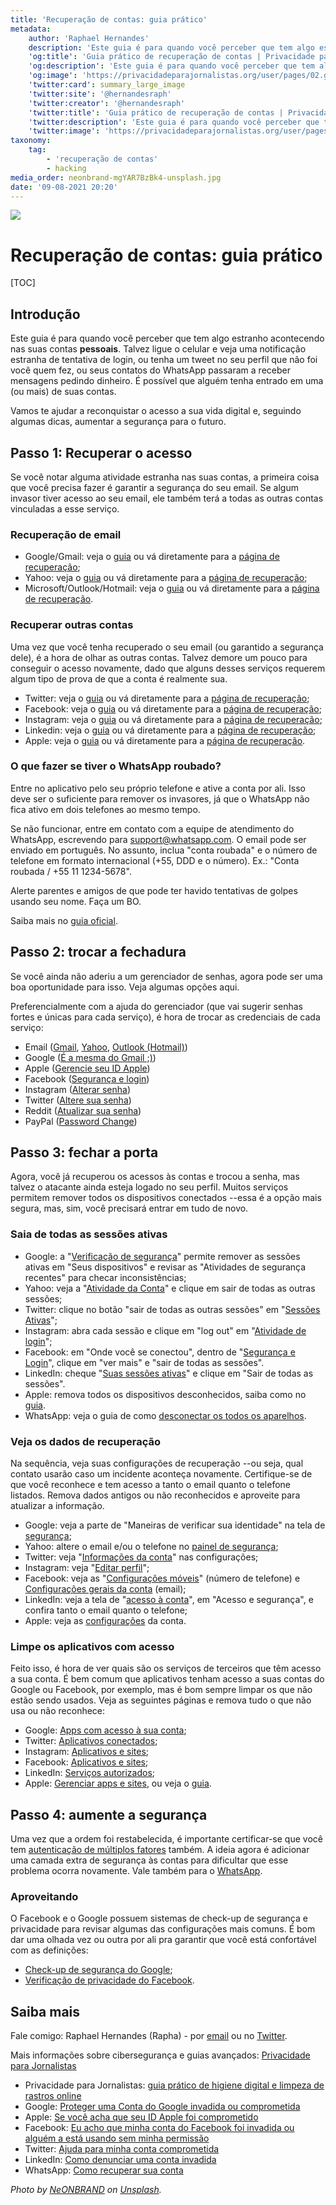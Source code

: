 ```yaml
---
title: 'Recuperação de contas: guia prático'
metadata:
    author: 'Raphael Hernandes'
    description: 'Este guia é para quando você perceber que tem algo estranho acontecendo nas suas contas. Talvez ligue o celular e veja uma notificação estranha de tentativa de login, ou tenha um tweet no seu perfil que não foi você quem fez, ou seus contatos do WhatsApp passaram a receber mensagens pedindo dinheiro. Vamos te ajudar a reconquistar o acesso a sua vida digital e, seguindo algumas dicas, aumentar a segurança para o futuro.'
    'og:title': 'Guia prático de recuperação de contas | Privacidade para Jornalistas'
    'og:description': 'Este guia é para quando você perceber que tem algo estranho acontecendo nas suas contas. Talvez ligue o celular e veja uma notificação estranha de tentativa de login, ou tenha um tweet no seu perfil que não foi você quem fez, ou seus contatos do WhatsApp passaram a receber mensagens pedindo dinheiro. Vamos te ajudar a reconquistar o acesso a sua vida digital e, seguindo algumas dicas, aumentar a segurança para o futuro.'
    'og:image': 'https://privacidadeparajornalistas.org/user/pages/02.guias/16.recuperacao-de-contas-guia-pratico/neonbrand-mgYAR7BzBk4-unsplash.jpg'
    'twitter:card': summary_large_image
    'twitter:site': '@hernandesraph'
    'twitter:creator': '@hernandesraph'
    'twitter:title': 'Guia prático de recuperação de contas | Privacidade para Jornalistas'
    'twitter:description': 'Este guia é para quando você perceber que tem algo estranho acontecendo nas suas contas. Talvez ligue o celular e veja uma notificação estranha de tentativa de login, ou tenha um tweet no seu perfil que não foi você quem fez, ou seus contatos do WhatsApp passaram a receber mensagens pedindo dinheiro. Vamos te ajudar a reconquistar o acesso a sua vida digital e, seguindo algumas dicas, aumentar a segurança para o futuro.'
    'twitter:image': 'https://privacidadeparajornalistas.org/user/pages/02.guias/16.recuperacao-de-contas-guia-pratico/neonbrand-mgYAR7BzBk4-unsplash.jpg'
taxonomy:
    tag:
        - 'recuperação de contas'
        - hacking
media_order: neonbrand-mgYAR7BzBk4-unsplash.jpg
date: '09-08-2021 20:20'
---
```


![](neonbrand-mgYAR7BzBk4-unsplash.jpg)

# Recuperação de contas: guia prático

[TOC]

## Introdução

Este guia é para quando você perceber que tem algo estranho acontecendo nas suas contas **pessoais**. Talvez ligue o celular e veja uma notificação estranha de tentativa de login, ou tenha um tweet no seu perfil que não foi você quem fez, ou seus contatos do WhatsApp passaram a receber mensagens pedindo dinheiro. É possível que alguém tenha entrado em uma (ou mais) de suas contas.

Vamos te ajudar a reconquistar o acesso a sua vida digital e, seguindo algumas dicas, aumentar a segurança para o futuro.

## Passo 1: Recuperar o acesso

Se você notar alguma atividade estranha nas suas contas, a primeira coisa que você precisa fazer é garantir a segurança do seu email. Se algum invasor tiver acesso ao seu email, ele também terá a todas as outras contas vinculadas a esse serviço.

### Recuperação de email

* Google/Gmail: veja o [guia](https://support.google.com/accounts/answer/6294825?hl=pt-BR) ou vá diretamente para a [página de recuperação](https://accounts.google.com/signin/recovery);
* Yahoo: veja o [guia](https://br.ajuda.yahoo.com/kb/account) ou vá diretamente para a [página de recuperação](https://login.yahoo.com/account/challenge/username?ref=recovery&authMechanism=secondary&done=https%3A%2F%2Fwww.yahoo.com%2F&sessionIndex=Qw--);
* Microsoft/Outlook/Hotmail: veja o [guia](https://support.microsoft.com/pt-br/account-billing/ajuda-com-o-formul%C3%A1rio-de-recupera%C3%A7%C3%A3o-de-conta-microsoft-b19c02d1-a782-dee6-93c3-dc8113b20c42) ou vá diretamente para a [página de recuperação](https://account.live.com/password/reset).

### Recuperar outras contas

Uma vez que você tenha recuperado o seu email (ou garantido a segurança dele), é a hora de olhar as outras contas. Talvez demore um pouco para conseguir o acesso novamente, dado que alguns desses serviços requerem algum tipo de prova de que a conta é realmente sua.

* Twitter: veja o [guia](https://help.twitter.com/pt/safety-and-security) ou vá diretamente para a [página de recuperação](https://twitter.com/account/begin_password_reset);
* Facebook: veja o [guia](https://www.facebook.com/help/231208473756221) ou vá diretamente para a [página de recuperação](https://www.facebook.com/login/identify/?ctx=recover&ars=facebook_login);
* Instagram: veja o [guia](https://help.instagram.com/374546259294234) ou vá diretamente para a [página de recuperação](https://www.instagram.com/accounts/password/reset/);
* Linkedin: veja o [guia](https://www.linkedin.com/help/linkedin/answer/56363/reporting-a-hacked-account?lang=pt) ou vá diretamente para a [página de recuperação](https://www.linkedin.com/uas/request-password-reset);
* Apple: veja o [guia](https://support.apple.com/pt-br/HT204921) ou vá diretamente para a [página de recuperação](https://iforgot.apple.com/).

### O que fazer se tiver o WhatsApp roubado?

Entre no aplicativo pelo seu próprio telefone e ative a conta por ali. Isso deve ser o suficiente para remover os invasores, já que o WhatsApp não fica ativo em dois telefones ao mesmo tempo.

Se não funcionar, entre em contato com a equipe de atendimento do WhatsApp, escrevendo para support@whatsapp.com. O email pode ser enviado em português. No assunto, inclua "conta roubada" e o número de telefone em formato internacional (+55, DDD e o número). Ex.: "Conta roubada / +55 11 1234-5678".

Alerte parentes e amigos de que pode ter havido tentativas de golpes usando seu nome. Faça um BO.

Saiba mais no [guia oficial](https://faq.whatsapp.com/general/account-and-profile/stolen-accounts).

## Passo 2: trocar a fechadura

Se você ainda não aderiu a um gerenciador de senhas, agora pode ser uma boa oportunidade para isso. Veja algumas opções aqui.

Preferencialmente com a ajuda do gerenciador (que vai sugerir senhas fortes e únicas para cada serviço), é hora de trocar as credenciais de cada serviço:

* Email ([Gmail](https://support.google.com/accounts/answer/41078?co=GENIE.Platform%3DDesktop&hl=pt-br), [Yahoo](https://br.ajuda.yahoo.com/kb/Como-redefinir-ou-alterar-sua-senha-do-Yahoo-sln27051.html), [Outlook (Hotmail)](https://support.microsoft.com/pt-br/office/alterar-sua-senha-no-outlook-com-2138d690-811c-4545-b2f3-e4dbe80c9735))
* Google ([É a mesma do Gmail ;)](https://support.google.com/accounts/answer/41078?co=GENIE.Platform%3DDesktop&hl=pt-br))
* Apple ([Gerencie seu ID Apple](https://appleid.apple.com/account/manage))
* Facebook ([Segurança e login](https://www.facebook.com/settings?tab=security))
* Instagram ([Alterar senha](https://www.instagram.com/accounts/password/change/))
* Twitter ([Altere sua senha](https://twitter.com/settings/password))
* Reddit ([Atualizar sua senha](https://www.reddit.com/prefs/update/))
* PayPal ([Password Change](https://www.paypal.com/myaccount/security/password/change))

## Passo 3: fechar a porta

Agora, você já recuperou os acessos às contas e trocou a senha, mas talvez o atacante ainda esteja logado no seu perfil. Muitos serviços permitem remover todos os dispositivos conectados --essa é a opção mais segura, mas, sim, você precisará entrar em tudo de novo.

### Saia de todas as sessões ativas

* Google: a "[Verificação de segurança](https://myaccount.google.com/security-checkup/)" permite remover as sessões ativas em "Seus dispositivos" e revisar as "Atividades de segurança recentes" para checar inconsistências;
* Yahoo: veja a "[Atividade da Conta](https://login.yahoo.com/account/activity)" e clique em sair de todas as outras sessões;
* Twitter: clique no botão "sair de todas as outras sessões" em "[Sessões Ativas](https://twitter.com/settings/sessions)";
* Instagram: abra cada sessão e clique em "log out" em "[Atividade de login](https://www.instagram.com/session/login_activity/)";
* Facebook: em "Onde você se conectou", dentro de "[Segurança e Login](https://www.facebook.com/settings?tab=security)", clique em "ver mais" e "sair de todas as sessões".
* LinkedIn: cheque "[Suas sessões ativas](https://www.linkedin.com/psettings/sessions)" e clique em "Sair de todas as sessões".
* Apple: remova todos os dispositivos desconhecidos, saiba como no [guia](https://support.apple.com/pt-br/HT205064).
* WhatsApp: veja o guia de como [desconectar os todos os aparelhos](https://faq.whatsapp.com/web/download-and-installation/how-to-log-in-or-out).

### Veja os dados de recuperação

Na sequência, veja suas configurações de recuperação --ou seja, qual contato usarão caso um incidente aconteça novamente. Certifique-se de que você reconhece e tem acesso a tanto o email quanto o telefone listados. Remova dados antigos ou não reconhecidos e aproveite para atualizar a informação.

* Google: veja a parte de "Maneiras de verificar sua identidade" na tela de [segurança](https://myaccount.google.com/security);
* Yahoo: altere o email e/ou o telefone no [painel de segurança](https://login.yahoo.com/account/security);
* Twitter: veja "[Informações da conta](https://twitter.com/settings/your_twitter_data/account)" nas configurações;
* Instagram: veja "[Editar perfil](https://www.instagram.com/accounts/edit/)";
* Facebook: veja as "[Configurações móveis](https://www.facebook.com/settings?tab=mobile)" (número de telefone) e [Configurações gerais da conta](https://www.facebook.com/settings?tab=account) (email);
* LinkedIn: veja a tela de "[acesso à conta](https://www.linkedin.com/psettings/sign-in-and-security)", em "Acesso e segurança", e confira tanto o email quanto o telefone;
* Apple: veja as [configurações](https://appleid.apple.com/account/manage) da conta.

### Limpe os aplicativos com acesso

Feito isso, é hora de ver quais são os serviços de terceiros que têm acesso a sua conta. É bem comum que aplicativos tenham acesso a suas contas do Google ou Facebook, por exemplo, mas é bom sempre limpar os que não estão sendo usados. Veja as seguintes páginas e remova tudo o que não usa ou não reconhece:

* Google: [Apps com acesso à sua conta](https://myaccount.google.com/permissions);
* Twitter: [Aplicativos conectados](https://twitter.com/settings/connected_apps);
* Instagram: [Aplicativos e sites](https://www.instagram.com/accounts/manage_access/);
* Facebook: [Aplicativos e sites](https://www.facebook.com/settings?tab=applications&ref=settings);
* LinkedIn: [Serviços autorizados](https://www.linkedin.com/psettings/permitted-services);
* Apple: [Gerenciar apps e sites](https://appleid.apple.com/account/manage), ou veja o [guia](https://support.apple.com/pt-br/HT210426).

## Passo 4: aumente a segurança

Uma vez que a ordem foi restabelecida, é importante certificar-se que você tem [autenticação de múltiplos fatores](/guias/higiene-digital-e-limpeza-de-rastros-online-guia-pratico#passo3configuraesdeprivacidadeea-...) também. A ideia agora é adicionar uma camada extra de segurança às contas para dificultar que esse problema ocorra novamente. Vale também para o [WhatsApp](https://faq.whatsapp.com/general/verification/about-two-step-verification?category=5245245).

### Aproveitando

O Facebook e o Google possuem sistemas de check-up de segurança e privacidade para revisar algumas das configurações mais comuns. É bom dar uma olhada vez ou outra por ali pra garantir que você está confortável com as definições:

* [Check-up de segurança do Google](https://myaccount.google.com/security-checkup);
* [Verificação de privacidade do Facebook](https://www.facebook.com/privacy/checkup/?source=settings_and_privacy).

## Saiba mais

Fale comigo: Raphael Hernandes (Rapha) - por [email](mailto:r@privacidadeparajornalistas.org) ou no [Twitter](https://twitter.com/hernandesraph).

Mais informações sobre cibersegurança e guias avançados: [Privacidade para Jornalistas](https://privacidadeparajornalistas.org/)

* Privacidade para Jornalistas: [guia prático de higiene digital e limpeza de rastros online](guias/higiene-digital-e-limpeza-de-rastros-online-guia-pratico)
* Google: [Proteger uma Conta do Google invadida ou comprometida](https://support.google.com/accounts/answer/6294825?hl=pt-BR)
* Apple: [Se você acha que seu ID Apple foi comprometido](https://support.apple.com/pt-br/HT204145)
* Facebook: [Eu acho que minha conta do Facebook foi invadida ou alguém a está usando sem minha permissão](https://www.facebook.com/help/203305893040179)
* Twitter: [Ajuda para minha conta comprometida](https://help.twitter.com/pt/safety-and-security/twitter-account-compromised)
* LinkedIn: [Como denunciar uma conta invadida](https://www.linkedin.com/help/linkedin/answer/56363/reporting-a-hacked-account)
* WhatsApp: [Como recuperar sua conta](https://faq.whatsapp.com/general/account-and-profile/stolen-accounts)

_Photo by [NeONBRAND](https://unsplash.com/@neonbrand?utm_source=unsplash&utm_medium=referral&utm_content=creditCopyText) on [Unsplash](https://unsplash.com/s/photos/cybersecurity?utm_source=unsplash&utm_medium=referral&utm_content=creditCopyText)._
